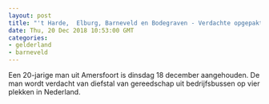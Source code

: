 ```yaml
---
layout: post
title: "'t Harde,  Elburg, Barneveld en Bodegraven - Verdachte opgepakt diefstal gereedschap uit bedrijfsauto’s"
date: Thu, 20 Dec 2018 10:53:00 GMT
categories: 
- gelderland 
- barneveld 
---
```


Een 20-jarige man uit Amersfoort is dinsdag 18 december aangehouden. De man wordt verdacht van diefstal van gereedschap uit bedrijfsbussen op vier plekken in Nederland.
